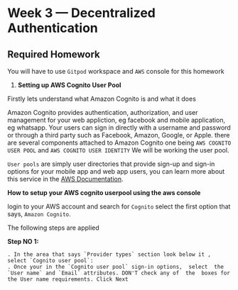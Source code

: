 # Week 3 — Decentralized Authentication

## Required Homework

You will have to use `Gitpod` workspace  and  `AWS` console for this homework


1. **Setting up AWS Cognito User Pool** 


Firstly lets understand what Amazon Cognito is and what it does

Amazon Cognito provides authentication, authorization, and user management for your web appliction, eg facebook and mobile application, eg whatsapp. Your users can sign in directly with a username and password or through a third party such as Facebook, Amazon, Google, or Apple. there are several components attached to Amazon Cognito one being `AWS COGNITO USER POOL`  and `AWS COGNITO USER IDENTITY` We will be working the  user pool.

`User pools` are simply user directories that provide sign-up and sign-in options for your mobile app and web app  users, you can learn more about this  service in the [AWS Documentation](https://docs.aws.amazon.com/).


**How to setup your AWS cognito userpool using the aws console** 

login to your AWS account and search for `Cognito`
select the first option that says, `Amazon Cognito`.


The following steps are applied

**Step NO 1:**

    . In the area that says `Provider types` section look below it ,  select `Cognito user pool`:
    . Once your in the `Cognito user pool` sign-in options,  select  the `User name` and `Email` attributes. DON'T check any of  the  boxes for the User name requirements. Click Next
